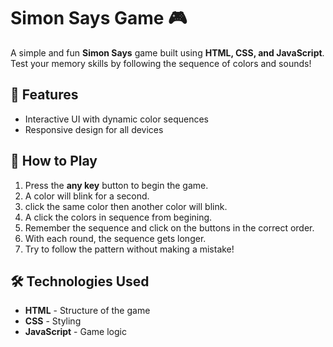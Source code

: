 # Simon Says Game 🎮

A simple and fun **Simon Says** game built using **HTML, CSS, and JavaScript**. Test your memory skills by following the sequence of colors and sounds!

## 📌 Features

- Interactive UI with dynamic color sequences
- Responsive design for all devices

## 🚀 How to Play

1. Press the **any key** button to begin the game.
2. A color will blink for a second.
3. click the same color then another color will blink.
4. A click the colors in sequence from begining.
5. Remember the sequence and click on the buttons in the correct order.
6. With each round, the sequence gets longer.
7. Try to follow the pattern without making a mistake!

## 🛠️ Technologies Used

- **HTML** - Structure of the game
- **CSS** - Styling
- **JavaScript** - Game logic

